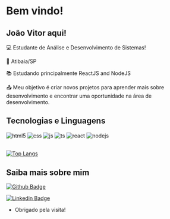 # Bem vindo!

## João Vitor aqui!

:computer: Estudante de Análise e Desenvolvimento de Sistemas!

:house_with_garden: Atibaia/SP

:books: Estudando principalmente ReactJS and NodeJS

:outbox_tray: Meu objetivo é criar novos projetos para aprender mais sobre desenvolvimento e encontrar uma oportunidade na área de desenvolvimento.

## Tecnologias e Linguagens

<div style="display: inline_block">
  <img align="center" alt="html5" src="https://img.shields.io/badge/HTML5-E34F26?style=for-the-badge&logo=html5&logoColor=white" />
  <img align="center" alt="css" src="https://img.shields.io/badge/CSS3-1572B6?style=for-the-badge&logo=css3&logoColor=white" />
  <img align="center" alt="js" src="https://img.shields.io/badge/JavaScript-F7DF1E?style=for-the-badge&logo=javascript&logoColor=black" />
  <img align="center" alt="ts" src="https://img.shields.io/badge/TypeScript-007ACC?style=for-the-badge&logo=typescript&logoColor=white" />
  <img align="center" alt="react" src="https://img.shields.io/badge/React-20232A?style=for-the-badge&logo=react&logoColor=61DAFB" />
  <img align="center" alt="nodejs" src="https://img.shields.io/badge/Node.js-43853D?style=for-the-badge&logo=node.js&logoColor=white" />
</div><br/>

[![Top Langs](https://github-readme-stats.vercel.app/api/top-langs/?username=JoaoVitorSoares10&layout=compact)](https://github.com/JoaoVitorSoares10/github-readme-stats)

## Saiba mais sobre mim

[![Github Badge](https://img.shields.io/badge/-Github-000?style=flat-square&logo=Github&logoColor=white&link=https://github.com/JoaoVitorSoares10)](https://github.com/JoaoVitorSoares10)

[![Linkedin Badge](https://img.shields.io/badge/-LinkedIn-blue?style=flat-square&logo=Linkedin&logoColor=white&link=https://www.linkedin.com/in/joao-vitor-morais-soares-0b4558205/)](https://www.linkedin.com/in/joao-vitor-morais-soares-0b4558205/)

- Obrigado pela visita!
